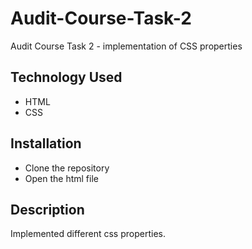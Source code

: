 # Audit-Course-Task-2
Audit Course Task 2 - implementation of CSS properties


## Technology Used

- HTML
- CSS

## Installation

- Clone the repository
- Open the html file

## Description

Implemented different css properties.
